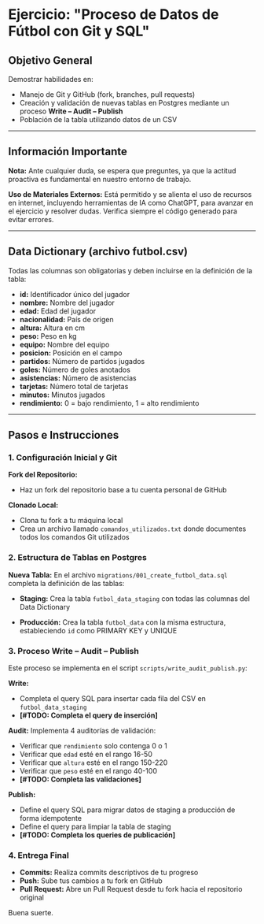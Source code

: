 # Ejercicio: "Proceso de Datos de Fútbol con Git y SQL"

## Objetivo General

Demostrar habilidades en:

- Manejo de Git y GitHub (fork, branches, pull requests)
- Creación y validación de nuevas tablas en Postgres mediante un proceso **Write – Audit – Publish**
- Población de la tabla utilizando datos de un CSV

---

## Información Importante

**Nota:** Ante cualquier duda, se espera que preguntes, ya que la actitud proactiva es fundamental en nuestro entorno de trabajo.

**Uso de Materiales Externos:** Está permitido y se alienta el uso de recursos en internet, incluyendo herramientas de IA como ChatGPT, para avanzar en el ejercicio y resolver dudas. Verifica siempre el código generado para evitar errores.

---

## Data Dictionary (archivo futbol.csv)

Todas las columnas son obligatorias y deben incluirse en la definición de la tabla:

- **id:** Identificador único del jugador
- **nombre:** Nombre del jugador
- **edad:** Edad del jugador
- **nacionalidad:** País de origen
- **altura:** Altura en cm
- **peso:** Peso en kg
- **equipo:** Nombre del equipo
- **posicion:** Posición en el campo
- **partidos:** Número de partidos jugados
- **goles:** Número de goles anotados
- **asistencias:** Número de asistencias
- **tarjetas:** Número total de tarjetas
- **minutos:** Minutos jugados
- **rendimiento:** 0 = bajo rendimiento, 1 = alto rendimiento

---

## Pasos e Instrucciones

### 1. Configuración Inicial y Git

**Fork del Repositorio:**
- Haz un fork del repositorio base a tu cuenta personal de GitHub

**Clonado Local:**
- Clona tu fork a tu máquina local
- Crea un archivo llamado `comandos_utilizados.txt` donde documentes todos los comandos Git utilizados

### 2. Estructura de Tablas en Postgres

**Nueva Tabla:**
En el archivo `migrations/001_create_futbol_data.sql` completa la definición de las tablas:

- **Staging:**
  Crea la tabla `futbol_data_staging` con todas las columnas del Data Dictionary

- **Producción:**
  Crea la tabla `futbol_data` con la misma estructura, estableciendo `id` como PRIMARY KEY y UNIQUE

### 3. Proceso Write – Audit – Publish

Este proceso se implementa en el script `scripts/write_audit_publish.py`:

**Write:**
- Completa el query SQL para insertar cada fila del CSV en `futbol_data_staging`
- **[#TODO: Completa el query de inserción]**

**Audit:**
Implementa 4 auditorías de validación:
- Verificar que `rendimiento` solo contenga 0 o 1
- Verificar que `edad` esté en el rango 16-50
- Verificar que `altura` esté en el rango 150-220
- Verificar que `peso` esté en el rango 40-100
- **[#TODO: Completa las validaciones]**

**Publish:**
- Define el query SQL para migrar datos de staging a producción de forma idempotente
- Define el query para limpiar la tabla de staging
- **[#TODO: Completa los queries de publicación]**

### 4. Entrega Final

- **Commits:** Realiza commits descriptivos de tu progreso
- **Push:** Sube tus cambios a tu fork en GitHub
- **Pull Request:** Abre un Pull Request desde tu fork hacia el repositorio original



Buena suerte.
